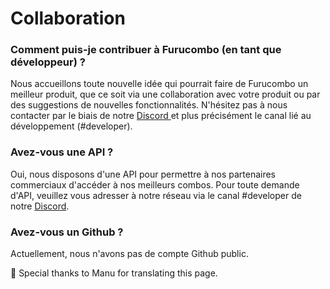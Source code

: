 # Collaboration

### Comment puis-je contribuer à Furucombo \(en tant que développeur\) ?

Nous accueillons toute nouvelle idée qui pourrait faire de Furucombo un meilleur produit, que ce soit via une collaboration avec votre produit ou par des suggestions de nouvelles fonctionnalités. N'hésitez pas à nous contacter par le biais de notre [Discord ](https://discord.furucombo.app/)et plus précisément le canal lié au développement \(\#developer\).

### Avez-vous une API ?

Oui, nous disposons d'une API pour permettre à nos partenaires commerciaux d'accéder à nos meilleurs combos. Pour toute demande d'API, veuillez vous adresser à notre réseau via le canal \#developer de notre [Discord](https://discord.furucombo.app/).

### Avez-vous un Github ?

Actuellement, nous n'avons pas de compte Github public.



🧊 Special thanks to Manu for translating this page.

